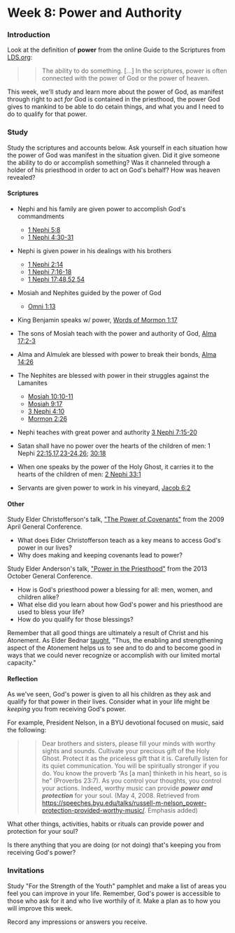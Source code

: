 # Week 8: Power and Authority

### Introduction

Look at the definition of **power** from the online Guide to the Scriptures from [LDS.org](https://www.lds.org/scriptures/gs/power?lang=eng): 

> > The ability to do something. [...] In the scriptures, power is often connected with the power of God or the power of heaven.

This week, we'll study and learn more about the power of God, as manifest through right to act _for_ God is contained in the priesthood, the power God gives to mankind to be able to do cetain things, and what you and I need to do to qualify for that power.

### Study

Study the scriptures and accounts below. Ask yourself in each situation how the power of God was manifest in the situation given. Did it give someone the ability to do or accomplish something? Was it channeled through a holder of his priesthood in order to act on God's behalf? How was heaven revealed?

#### Scriptures

* Nephi and his family are given power to accomplish God's commandments
  * [1 Nephi 5:8](https://www.lds.org/scriptures/bofm/1-ne/5.8)
  * [1 Nephi 4:30-31](https://www.lds.org/scriptures/bofm/1-ne/4.30-31)
* Nephi is given power in his dealings with his brothers
  * [1 Nephi 2:14](https://www.lds.org/scriptures/bofm/1-ne/2.14,23)
  * [1 Nephi 7:16-18](https://www.lds.org/scriptures/bofm/1-ne/7.16-18)
  * [1 Nephi 17:48,52,54](https://www.lds.org/scriptures/bofm/1-ne/17.48,52,54)
* Mosiah and Nephites guided by the power of God
  * [Omni 1:13](https://www.lds.org/scriptures/bofm/omni/1.13)
* King Benjamin speaks w/ power, [Words of Mormon 1:17](https://www.lds.org/scriptures/bofm/w-of-m/1.17)
* The sons of Mosiah teach with the power and authority of God, [Alma 17:2-3](https://www.lds.org/scriptures/bofm/alma/17.2-3)
* Alma and Almulek are blessed with power to break their bonds, [Alma 14:26](https://www.lds.org/scriptures/bofm/alma/14.26)
* The Nephites are blessed with power in their struggles against the Lamanites
  * [Mosiah 10:10-11](https://www.lds.org/scriptures/bofm/mosiah/10.10-11)
  * [Mosiah 9:17](https://www.lds.org/scriptures/bofm/mosiah/9.17)
  * [3 Nephi 4:10](https://www.lds.org/scriptures/bofm/3-ne/4.10)
  * [Mormon 2:26](https://www.lds.org/scriptures/bofm/morm/2.26)
  
* Nephi teaches with great power and authority [3 Nephi 7:15-20](https://www.lds.org/scriptures/bofm/3-ne/7.15-20)

* Satan shall have no power over the hearts of the children of men: 1 Nephi [22:15,17,23-24,26](https://www.lds.org/scriptures/bofm/1-ne/22.15,17,23-24,26); [30:18](https://www.lds.org/scriptures/bofm/1-ne/30.18)
* When one speaks by the power of the Holy Ghost, it carries it to the hearts of the children of men: [2 Nephi 33:1](https://www.lds.org/scriptures/bofm/2-ne/33.1)
* Servants are given power to work in his vineyard, [Jacob 6:2](https://www.lds.org/scriptures/bofm/jacob/6.2)

#### Other

Study Elder Christofferson's talk, ["The Power of Covenants"](https://www.lds.org/general-conference/2009/04/the-power-of-covenants?lang=eng) from the 2009 April General Conference.
* What does Elder Christofferson teach as a key means to access God's power in our lives?
* Why does making and keeping covenants lead to power?

Study Elder Anderson's talk, ["Power in the Priesthood"](https://www.lds.org/general-conference/2013/10/power-in-the-priesthood?lang=eng) from the 2013 October General Conference. 
* How is God's priesthood power a blessing for all: men, women, and children alike?
* What else did you learn about how God's power and his priesthood are used to bless your life?
* How do you qualify for those blessings?

Remember that all good things are ultimately a result of Christ and his Atonement. As Elder Bednar [taught](https://www.lds.org/general-conference/2004/10/in-the-strength-of-the-lord?lang=eng), "Thus, the enabling and strengthening aspect of the Atonement helps us to see and to do and to become good in ways that we could never recognize or accomplish with our limited mortal capacity."

#### Reflection

As we've seen, God's power is given to all his children as they ask and qualify for that power in their lives. Consider what in your life might be _keeping_ you from receiving God's power. 

For example, President Nelson, in a BYU devotional focused on music, said the following:

> > Dear brothers and sisters, please fill your minds with worthy sights and sounds. Cultivate your precious gift of the Holy Ghost. Protect it as the priceless gift that it is. Carefully listen for its quiet communication. You will be spiritually stronger if you do. You know the proverb “As [a man] thinketh in his heart, so is he” (Proverbs 23:7). As you control your thoughts, you control your actions. Indeed, worthy music can provide **_power and protection_** for your soul. (May 4, 2008. Retrieved from https://speeches.byu.edu/talks/russell-m-nelson_power-protection-provided-worthy-music/. Emphasis added)

What other things, activities, habits or rituals can provide power and protection for your soul?

Is there anything that you are doing (or not doing) that's keeping you from receiving God's power?

### Invitations

Study "For the Strength of the Youth" pamphlet and make a list of areas you feel you can improve in your life. Remember, God's power is accessible to those who ask for it and who live worthily of it. Make a plan as to how you will improve this week.

Record any impressions or answers you receive.
